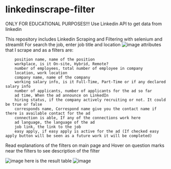 # linkedinscrape-filter
ONLY FOR EDUCATIONAL PURPOSES!!! Use Linkedin API to get data from linkedin

This repository includes Linkedin Scraping and Filtering with selenium and streamlit
For search the job, enter job title and location
![image](https://user-images.githubusercontent.com/33352899/165777544-4b2c2ef2-d460-4fca-b6d3-c8324191e108.png)
attributes that I scrape and as a filters are:

        position name, name of the position
        workplace, is it On-site, Hybrid, Remote?
        number of employees, total number of employee in company
        location, work location
        company name, name of the company
        working salary info, is it Full-Time, Part-Time or if any declared salary info 
        number of applicants, number of applicants for the ad so far
        ad time, When the ad announce on LinkedIn
        hiring status, if the company actively recruiting or not. It could be true or false
        corresponds name, Correspond name give you the contact name if there is available contact for the ad
        connection is able, If any of the connections work here
        ad language, the language of the ad
        job link, the link to the job
        easy apply, if easy apply is active for the ad (If checked easy apply button will be seen as a future work it will be completed)

Read explanations of the filters on main page and Hover on question marks near the filters to see description of the filter

![image](https://user-images.githubusercontent.com/33352899/165777934-dcabb472-1e0f-4f81-8d3d-72f99e4235ac.png)
here is the result table 
![image](https://user-images.githubusercontent.com/33352899/165783226-c44f0241-20bb-480f-be50-21febb0123a9.png)

